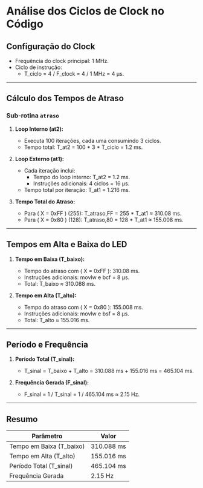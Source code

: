 # Análise dos Ciclos de Clock no Código

## Configuração do Clock
- Frequência do clock principal: 1 MHz.
- Ciclo de instrução:
  - T_ciclo = 4 / F_clock = 4 / 1 MHz = 4 μs.

---

## Cálculo dos Tempos de Atraso

### Sub-rotina `atraso`
1. **Loop Interno (at2):**
   - Executa 100 iterações, cada uma consumindo 3 ciclos.
   - Tempo total: T_at2 = 100 * 3 * T_ciclo = 1.2 ms.

2. **Loop Externo (at1):**
   - Cada iteração inclui:
     - Tempo do loop interno: T_at2 = 1.2 ms.
     - Instruções adicionais: 4 ciclos = 16 μs.
   - Tempo total por iteração: T_at1 = 1.216 ms.

3. **Tempo Total do Atraso:**
   - Para \( X = 0xFF \) (255): T_atraso,FF = 255 * T_at1 ≈ 310.08 ms.
   - Para \( X = 0x80 \) (128): T_atraso,80 = 128 * T_at1 ≈ 155.008 ms.

---

## Tempos em Alta e Baixa do LED

1. **Tempo em Baixa (T_baixo):**
   - Tempo do atraso com \( X = 0xFF \): 310.08 ms.
   - Instruções adicionais: movlw e bcf = 8 μs.
   - Total: T_baixo ≈ 310.088 ms.

2. **Tempo em Alta (T_alto):**
   - Tempo do atraso com \( X = 0x80 \): 155.008 ms.
   - Instruções adicionais: movlw e bsf = 8 μs.
   - Total: T_alto ≈ 155.016 ms.

---

## Período e Frequência

1. **Período Total (T_sinal):**
   - T_sinal = T_baixo + T_alto = 310.088 ms + 155.016 ms = 465.104 ms.

2. **Frequência Gerada (F_sinal):**
   - F_sinal = 1 / T_sinal = 1 / 465.104 ms ≈ 2.15 Hz.

---

## Resumo
| Parâmetro                | Valor               |
|--------------------------|---------------------|
| Tempo em Baixa (T_baixo) | 310.088 ms         |
| Tempo em Alta (T_alto)   | 155.016 ms         |
| Período Total (T_sinal)  | 465.104 ms         |
| Frequência Gerada        | 2.15 Hz            |
